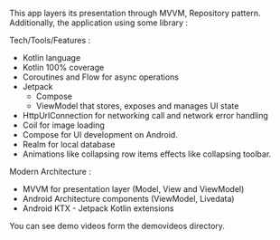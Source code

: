 This app layers its presentation through MVVM, Repository pattern. Additionally, the application
using some library :

Tech/Tools/Features :

- Kotlin language
- Kotlin 100% coverage
- Coroutines and Flow for async operations
- Jetpack
    - Compose
    - ViewModel that stores, exposes and manages UI state
- HttpUrlConnection for networking call and network error handling
- Coil for image loading
- Compose for UI development on Android.
- Realm for local database
- Animations like collapsing row items effects like collapsing toolbar.

Modern Architecture :

- MVVM for presentation layer (Model, View and ViewModel)
- Android Architecture components (ViewModel, Livedata)
- Android KTX - Jetpack Kotlin extensions

You can see demo videos form the demovideos directory.